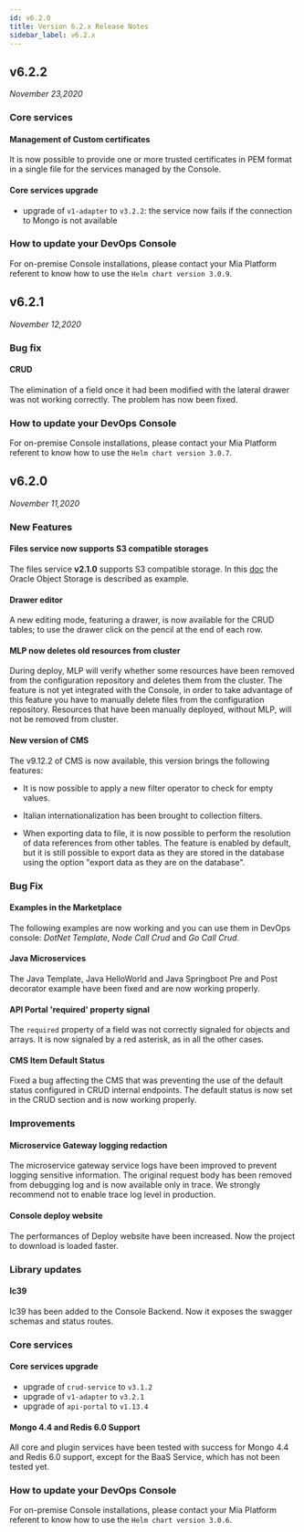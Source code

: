```yaml
---
id: v6.2.0
title: Version 6.2.x Release Notes
sidebar_label: v6.2.x
---
```


## v6.2.2

_November 23,2020_ 

### Core services

#### Management of Custom certificates 
It is now possible to provide one or more trusted certificates in PEM format in a single file for the services managed by the Console.

#### Core services upgrade

* upgrade of `v1-adapter` to `v3.2.2`: the service now fails if the connection to Mongo is not available

### How to update your DevOps Console

For on-premise Console installations, please contact your Mia Platform referent to know how to use the `Helm chart version 3.0.9`.

## v6.2.1

_November 12,2020_  

### Bug fix

#### CRUD  

The elimination of a field once it had been modified with the lateral drawer was not working correctly. The problem has now been fixed.

### How to update your DevOps Console

For on-premise Console installations, please contact your Mia Platform referent to know how to use the `Helm chart version 3.0.7`.

## v6.2.0

_November 11,2020_  

### New Features

#### Files service now supports S3 compatible storages

The files service **v2.1.0** supports S3 compatible storage. In this [doc](../runtime_suite/files-service/configuration.md) the Oracle Object Storage is described as example.

#### Drawer editor

A new editing mode, featuring a drawer, is now available for the CRUD tables; to use the drawer click on the pencil at the end of each row.

#### MLP now deletes old resources from cluster

During deploy, MLP will verify whether some resources have been removed from the configuration repository and deletes them from the cluster.
The feature is not yet integrated with the Console, in order to take advantage of this feature you have to manually delete files from the configuration repository.
Resources that have been manually deployed, without MLP, will not be removed from cluster.

#### New version of CMS

The v9.12.2 of CMS is now available, this version brings the following features:

- It is now possible to apply a new filter operator to check for empty values.

- Italian internationalization has been brought to collection filters.

- When exporting data to file, it is now possible to perform the resolution of data references from other tables. The feature is enabled by default, but it is still possible to export data as they are stored in the database using the option "export data as they are on the database".

### Bug Fix  

#### Examples in the Marketplace

The following examples are now working and you can use them in DevOps console: *DotNet Template*, *Node Call Crud* and *Go Call Crud*.

#### Java Microservices

The Java Template, Java HelloWorld and Java Springboot Pre and Post decorator example have been fixed and are now working properly.

#### API Portal 'required' property signal

The `required` property of a field was not correctly signaled for objects and arrays. It is now signaled by a red asterisk, as in all the other cases.

#### CMS Item Default Status

Fixed a bug affecting the CMS that was preventing the use of the default status configured in CRUD internal endpoints. The default status is now set in the CRUD section and is now working properly.

### Improvements

#### Microservice Gateway logging redaction

The microservice gateway service logs have been improved to prevent logging sensitive information. The original request body has been
removed from debugging log and is now available only in trace. We strongly recommend not to enable trace log level in production.

#### Console deploy website

The performances of Deploy website have been increased. Now the project to download is loaded faster.

### Library updates  

#### lc39

lc39 has been added to the Console Backend. Now it exposes the swagger schemas and status routes.

### Core services

#### Core services upgrade

* upgrade of `crud-service` to `v3.1.2`
* upgrade of `v1-adapter` to `v3.2.1`
* upgrade of `api-portal` to `v1.13.4`

#### Mongo 4.4 and Redis 6.0 Support

All core and plugin services have been tested with success for Mongo 4.4 and Redis 6.0 support, except for the BaaS Service, which has not been tested yet.

### How to update your DevOps Console

For on-premise Console installations, please contact your Mia Platform referent to know how to use the `Helm chart version 3.0.6`.
